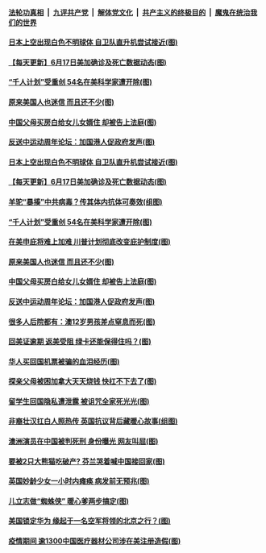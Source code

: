 

####  [法轮功真相](../../../../basic/blob/master/README.md?t=06172302) &nbsp;|&nbsp; [九评共产党](../../../../9ping.md/blob/master/README.md?t=06172302) &nbsp;|&nbsp; [解体党文化](../../../../jtdwh.md/blob/master/README.md?t=06172302)  &nbsp;|&nbsp; [共产主义的终极目的](../../../../gczydzjmd.md/blob/master/README.md?t=06172302) &nbsp;|&nbsp; [魔鬼在统治我们的世界](../../../../mgztzwmdsj.md/blob/master/README.md?t=06172302) 

#### [日本上空出现白色不明球体 自卫队直升机尝试接近(图)](../pages/p3/936849.md?t=06172302) 

#### [【每天更新】6月17日美加确诊及死亡数据动态(图)](../pages/p3/935173.md?t=06172302) 

#### [“千人计划”受重创 54名在美科学家遭开除(图)](../pages/p3/936807.md?t=06172302) 

#### [原来美国人也迷信 而且还不少(图)](../pages/p3/936784.md?t=06172302) 

#### [中国父母买房白给女儿女婿住 却被告上法庭(图)](../pages/p3/936762.md?t=06172302) 

#### [反送中运动周年论坛：加国港人促政府发声(图)](../pages/p3/936767.md?t=06172302) 

#### [日本上空出现白色不明球体 自卫队直升机尝试接近(图)](../pages/p3/936849.md?t=06172302) 

#### [【每天更新】6月17日美加确诊及死亡数据动态(图)](../pages/p3/935173.md?t=06172302) 

#### [羊驼“暴揍”中共病毒？传其体内抗体可奏效(组图)](../pages/p3/936812.md?t=06172302) 

#### [“千人计划”受重创 54名在美科学家遭开除(图)](../pages/p3/936807.md?t=06172302) 

#### [在美申庇将难上加难 川普计划彻底改变庇护制度(图)](../pages/p3/936805.md?t=06172302) 

#### [原来美国人也迷信 而且还不少(图)](../pages/p3/936784.md?t=06172302) 

#### [中国父母买房白给女儿女婿住 却被告上法庭(图)](../pages/p3/936762.md?t=06172302) 

#### [反送中运动周年论坛：加国港人促政府发声(图)](../pages/p3/936767.md?t=06172302) 

#### [很多人后院都有：澳12岁男孩差点窒息而死(图)](../pages/p3/936750.md?t=06172302) 

#### [回美证逾期 返美受阻 绿卡还能保得住吗？(图)](../pages/p3/936739.md?t=06172302) 

#### [华人买回国机票被骗的血泪经历(图)](../pages/p3/936676.md?t=06172302) 

#### [探亲父母被困加拿大天天烧钱 快扛不下去了(图)](../pages/p3/936670.md?t=06172302) 

#### [留学生回国隐私遭泄露 被诅咒全家死光光(图)](../pages/p3/936666.md?t=06172302) 

#### [非裔壮汉扛白人照热传 英国抗议背后藏暖心故事(组图)](../pages/p3/936660.md?t=06172302) 

#### [澳洲演员在中国被判死刑 身份曝光 网友叫屈(图)](../pages/p3/936566.md?t=06172302) 

#### [要被2只大熊猫吃破产? 芬兰哭着喊中国接回家(图)](../pages/p3/936456.md?t=06172302) 

#### [英国妙龄少女一小时内瘫痪 病发前无预兆(图)](../pages/p3/936559.md?t=06172302) 

#### [儿立志做“蜘蛛侠” 暖心爹两步搞定(图)](../pages/p3/936497.md?t=06172302) 

#### [美国锁定华为 缘起于一名空军将领的北京之行？(图)](../pages/p3/936464.md?t=06172302) 

#### [疫情期间 逾1300中国医疗器材公司涉在美注册造假(图)](../pages/p3/936463.md?t=06172302) 


